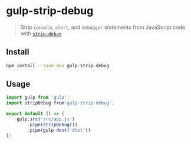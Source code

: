 # gulp-strip-debug

> Strip `console`, `alert`, and `debugger` statements from JavaScript code with [`strip-debug`](https://github.com/sindresorhus/strip-debug)

## Install

```sh
npm install --save-dev gulp-strip-debug
```

## Usage

```js
import gulp from 'gulp';
import stripDebug from'gulp-strip-debug';

export default () => (
	gulp.src('src/app.js')
		.pipe(stripDebug())
		.pipe(gulp.dest('dist'))
);
```
